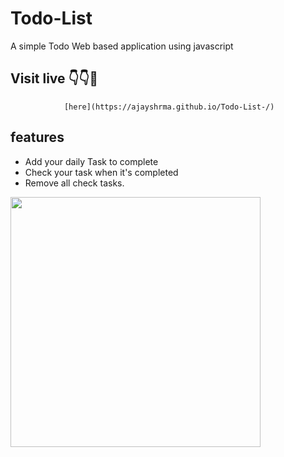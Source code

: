 # Todo-List
A simple Todo Web based application using javascript

## Visit live 👇👇👀
                [here](https://ajayshrma.github.io/Todo-List-/)
                

## features

   - Add your daily Task to complete
   - Check your task when it's completed
   - Remove all check tasks.


<div>
<img src="https://user-images.githubusercontent.com/53046200/85915749-c2f1f300-b867-11ea-81dd-21fb9990df06.png" width="400px" /img> 
</div>
